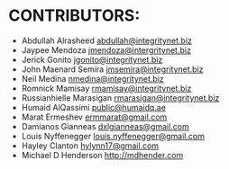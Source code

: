CONTRIBUTORS:
=============

 - Abdullah Alrasheed <abdullah@integritynet.biz>
 - Jaypee Mendoza <jmendoza@intergritynet.biz>
 - Jerick Gonito <jgonito@integritynet.biz>
 - John Maenard Semira <jmsemira@integritynet.biz>
 - Neil Medina <nmedina@integritynet.biz>
 - Romnick Mamisay <rmamisay@integritynet.biz>
 - Russianhielle Marasigan <rmarasigan@integritynet.biz>
 - Humaid AlQassimi <public@humaidq.ae>
 - Marat Ermeshev <ermmarat@gmail.com>
 - Damianos Gianneas <dxlgianneas@gmail.com>
 - Louis Nyffenegger <louis.nyffenegger@gmail.com>
 - Hayley Clanton <hylynn17@gmail.com>
 - Michael D Henderson <http://mdhender.com>